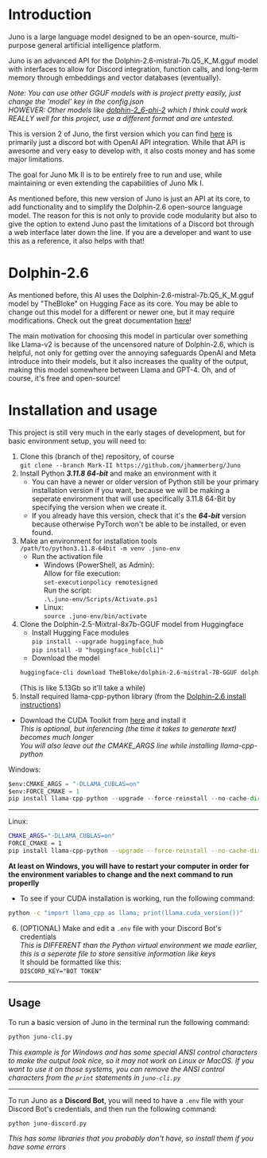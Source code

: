 # Introduction
Juno is a large language model designed to be an open-source, multi-purpose general artificial intelligence platform.

Juno is an advanced API for the Dolphin-2.6-mistral-7b.Q5_K_M.gguf model with interfaces to allow for Discord integration, function calls, and long-term memory through embeddings and vector databases (eventually).

*Note: You can use other GGUF models with is project pretty easily, just change the 'model' key in the config.json*\
*HOWEVER: Other models like [dolphin-2_6-phi-2](https://huggingface.co/cognitivecomputations/dolphin-2_6-phi-2*) which I think could work REALLY well for this project, use a different format and are untested.*

This is version 2 of Juno, the first version which you can find [here](https://github.com/jhammerberg/Juno) is primarily just a discord bot with OpenAI API integration. While that API is awesome and very easy to develop with, it also costs money and has some major limitations.

The goal for Juno Mk II is to be entirely free to run and use, while maintaining or even extending the capabilities of Juno Mk I.

As mentioned before, this new version of Juno is just an API at its core, to add functionality and to simplify the Dolphin-2.6 open-source language model. The reason for this is not only to provide code modularity but also to give the option to extend Juno past the limitations of a Discord bot through a web interface later down the line. If you are a developer and want to use this as a reference, it also helps with that!

# Dolphin-2.6
As mentioned before, this AI uses the Dolphin-2.6-mistral-7b.Q5_K_M.gguf model by "TheBloke" on Hugging Face as its core. You may be able to change out this model for a different or newer one, but it may require modifications. Check out the great documentation [here](https://huggingface.co/TheBloke/dolphin-2.6-mistral-7b.Q5_K_M.gguf)!

The main motivation for choosing this model in particular over something like Llama-v2 is because of the uncensored nature of Dolphin-2.6, which is helpful, not only for getting over the annoying safeguards OpenAI and Meta introduce into their models, but it also increases the quality of the output, making this model somewhere between Llama and GPT-4. Oh, and of course, it's free and open-source!

# Installation and usage
This project is still very much in the early stages of development, but for basic environment setup, you will need to:
1. Clone this (branch of the) repository, of course\
`git clone --branch Mark-II https://github.com/jhammerberg/Juno`
2. Install Python ***3.11.8 64-bit*** and make an environment with it
    - You can have a newer or older version of Python still be your primary installation version if you want, because we will be making a seperate environment that will use specifically 3.11.8 64-Bit by specifying the version when we create it.
    - If you already have this version, check that it's the ***64-bit*** version because otherwise PyTorch won't be able to be installed, or even found.
3. Make an environment for installation tools\
    ```/path/to/python3.11.8-64bit -m venv .juno-env```
    - Run the activation file
        - Windows (PowerShell, as Admin):\
        Allow for file execution:\
        `set-executionpolicy remotesigned`\
        Run the script:\
        `.\.juno-env/Scripts/Activate.ps1`
        - Linux:\
        `source .juno-env/bin/activate`
4. Clone the Dolphin-2.5-Mixtral-8x7b-GGUF model from Huggingface 
    - Install Hugging Face modules\
    `pip install --upgrade huggingface_hub`\
    `pip install -U "huggingface_hub[cli]"`
    - Download the model
    ```bash
    huggingface-cli download TheBloke/dolphin-2.6-mistral-7B-GGUF dolphin-2.6-mistral-7b.Q5_K_M.gguf --local-dir . --local-dir-use-symlinks False
    ```
    (This is like 5.13Gb so it'll take a while)
5. Install required llama-cpp-python library
(from the [Dolphin-2.6 install instructions](https://huggingface.co/TheBloke/dolphin-2.6-mistral-7B-GGUF#first-install-the-package))
- Download the CUDA Toolkit from [here](https://developer.nvidia.com/cuda-toolkit-archive) and install it\
*This is optional, but inferencing (the time it takes to generate text) becomes much longer*\
*You will also leave out the CMAKE_ARGS line while installing llama-cpp-python*

Windows:
```py
$env:CMAKE_ARGS = "-DLLAMA_CUBLAS=on"
$env:FORCE_CMAKE = 1
pip install llama-cpp-python --upgrade --force-reinstall --no-cache-dir
```
---
Linux:
```bash
CMAKE_ARGS="-DLLAMA_CUBLAS=on"
FORCE_CMAKE = 1
pip install llama-cpp-python --upgrade --force-reinstall --no-cache-dir
```
**At least on Windows, you will have to restart your computer in order for the environment variables to change and the next command to run properlly**
- To see if your CUDA installation is working, run the following command:
```bash
python -c "import llama_cpp as llama; print(llama.cuda_version())"
```
6. (OPTIONAL) Make and edit a `.env` file with your Discord Bot's credentials\
*This is DIFFERENT than the Python virtual environment we made earlier, this is a seperate file to store sensitive information like keys*\
It should be formatted like this:\
`DISCORD_KEY="BOT TOKEN"`
---
## Usage
To run a basic version of Juno in the terminal run the following command:
```bash
python juno-cli.py
```
*This example is for Windows and has some special ANSI control characters to make the output look nice, so it may not work on Linux or MacOS. If you want to use it on those systems, you can remove the ANSI control characters from the `print` statements in `juno-cli.py`*

---
To run Juno as a **Discord Bot**, you will need to have a `.env` file with your Discord Bot's credentials, and then run the following command:
```bash
python juno-discord.py
```
*This has some libraries that you probably don't have, so install them if you have some errors*